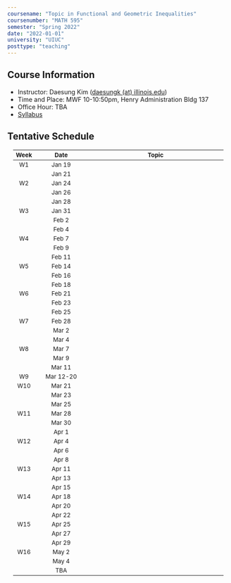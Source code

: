 ```yaml
---
coursename: "Topic in Functional and Geometric Inequalities"
coursenumber: "MATH 595"
semester: "Spring 2022"
date: "2022-01-01"
university: "UIUC"
posttype: "teaching"
---
```


## Course Information 
- Instructor: Daesung Kim ([daesungk (at) illinois.edu](mailto:daesungk@illinois.edu))
- Time and Place: MWF 10-10:50pm, Henry Administration Bldg 137
- Office Hour: TBA
- [Syllabus](math595-syllabus.pdf)


## Tentative Schedule 
| Week | Date      | Topic |
| ---  | ---       | ---   |
| W1   | Jan 19    |       |
|      | Jan 21    |       |
| W2   | Jan 24    |       |
|      | Jan 26    |       |
|      | Jan 28    |       |
| W3   | Jan 31    |       |
|      | Feb 2     |       |
|      | Feb 4     |       |
| W4   | Feb 7     |       |
|      | Feb 9     |       |
|      | Feb 11    |       |
| W5   | Feb 14    |       |
|      | Feb 16    |       |
|      | Feb 18    |       |
| W6   | Feb 21    |       |
|      | Feb 23    |       |
|      | Feb 25    |       |
| W7   | Feb 28    |       |
|      | Mar 2     |       |
|      | Mar 4     |       |
| W8   | Mar 7     |       |
|      | Mar 9     |       |
|      | Mar 11    |       |
| W9   | Mar 12-20 |       |
| W10  | Mar 21    |       |
|      | Mar 23    |       |
|      | Mar 25    |       |
| W11  | Mar 28    |       |
|      | Mar 30    |       |
|      | Apr 1     |       |
| W12  | Apr 4     |       |
|      | Apr 6     |       |
|      | Apr 8     |       |
| W13  | Apr 11    |       |
|      | Apr 13    |       |
|      | Apr 15    |       |
| W14  | Apr 18    |       |
|      | Apr 20    |       |
|      | Apr 22    |       |
| W15  | Apr 25    |       |
|      | Apr 27    |       |
|      | Apr 29    |       |
| W16  | May 2     |       |
|      | May 4     |       |
|      | TBA       |       |


<style>
table {
    width: 95%;
    margin: 0px auto;
    font-size: 95%;
    text-align: center;
}
table td:first-of-type {
    text-align: center;
}
table td:nth-of-type(2) {
    text-align: center;
}

table th:first-of-type {
    width: 10%;
    text-align: center;
}
table th:nth-of-type(2) {
    width: 25%;
    text-align: center;
}
table th:nth-of-type(3) {
    width: 65%;
    text-align: center;
}
</style>

